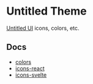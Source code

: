 # Untitled Theme

[Untitled UI](<https://www.figma.com/file/5OtZ9gq2jAPCYkmVI2Dd8e/%E2%9D%96-PREVIEW-%E2%9D%96-Untitled-UI-%E2%80%93-PRO-VARIABLES-(v4.0)?type=design&mode=design&t=5D8GykVOy1OlJsxx-0>) icons, colors, etc.

## Docs

- [colors](/packages/core/colors/README.md)
- [icons-react](/packages/icons-react/README.md)
- [icons-svelte](/packages/icons-svelte/README.md)
